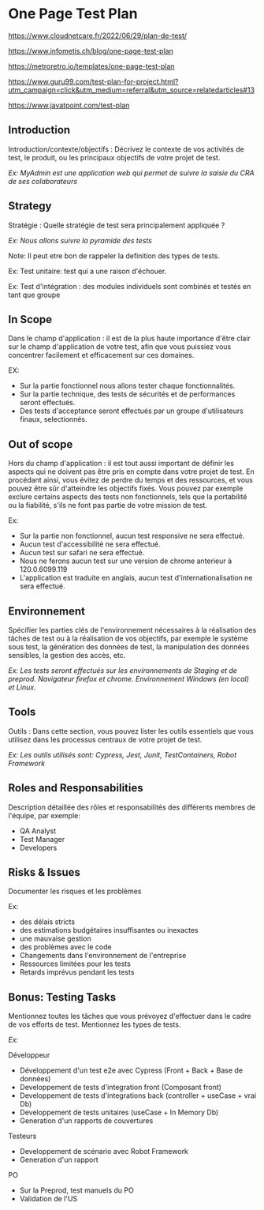 # One Page Test Plan

https://www.cloudnetcare.fr/2022/06/29/plan-de-test/

https://www.infometis.ch/blog/one-page-test-plan

https://metroretro.io/templates/one-page-test-plan

https://www.guru99.com/test-plan-for-project.html?utm_campaign=click&utm_medium=referral&utm_source=relatedarticles#13

https://www.javatpoint.com/test-plan

## Introduction

Introduction/contexte/objectifs : Décrivez le contexte de vos activités de test, le produit, ou les principaux objectifs de votre projet de test.

_Ex: MyAdmin est une application web qui permet de suivre la saisie du CRA de ses colaborateurs_

## Strategy

Stratégie : Quelle stratégie de test sera principalement appliquée ?

_Ex: Nous allons suivre la pyramide des tests_


Note: Il peut etre bon de rappeler la definition des types de tests.

Ex: Test unitaire: test qui a une raison d'échouer.

Ex: Test d'intégration : des modules individuels sont combinés et testés en tant que groupe

## In Scope

Dans le champ d'application : il est de la plus haute importance d'être clair sur le champ d'application de votre test, afin que vous puissiez vous concentrer facilement et efficacement sur ces domaines.


EX: 
- Sur la partie fonctionnel nous allons tester chaque fonctionnalités.
- Sur la partie technique, des tests de sécurités et de performances seront effectués.
- Des tests d'acceptance seront effectués par un groupe d'utilisateurs finaux, selectionnés.


## Out of scope

Hors du champ d'application : il est tout aussi important de définir les aspects qui ne doivent pas être pris en compte dans votre projet de test. En procédant ainsi, vous évitez de perdre du temps et des ressources, et vous pouvez être sûr d'atteindre les objectifs fixés. Vous pouvez par exemple exclure certains aspects des tests non fonctionnels, tels que la portabilité ou la fiabilité, s'ils ne font pas partie de votre mission de test.


Ex:

- Sur la partie non fonctionnel, aucun test responsive ne sera effectué.
- Aucun test d'accessibilité ne sera effectué.
- Aucun test sur safari ne sera effectué.
- Nous ne ferons aucun test sur une version de chrome anterieur à 120.0.6099.119
- L'application est traduite en anglais, aucun test d'internationalisation ne sera effectué.

## Environnement 

Spécifier les parties clés de l'environnement nécessaires à la réalisation des tâches de test ou à la réalisation de vos objectifs, par exemple le système sous test, la génération des données de test, la manipulation des données sensibles, la gestion des accès, etc.

_Ex: Les tests seront effectués sur les environnements de Staging et de preprod. Navigateur firefox et chrome. Environnement Windows (en local) et Linux._

## Tools

Outils : Dans cette section, vous pouvez lister les outils essentiels que vous utilisez dans les processus centraux de votre projet de test.

_Ex: Les outils utilisés sont: Cypress, Jest, Junit, TestContainers, Robot Framework_

## Roles and Responsabilities

Description détaillée des rôles et responsabilités des différents membres de l'équipe, par exemple:

- QA Analyst
- Test Manager
- Developers


## Risks & Issues

Documenter les risques et les problèmes

Ex:
- des délais stricts
- des estimations budgétaires insuffisantes ou inexactes
- une mauvaise gestion
- des problèmes avec le code
- Changements dans l'environnement de l'entreprise
- Ressources limitées pour les tests
- Retards imprévus pendant les tests



## Bonus: Testing Tasks

Mentionnez toutes les tâches que vous prévoyez d'effectuer dans le cadre de vos efforts de test. Mentionnez les types de tests.

_Ex:_

Développeur

- Développement d'un test e2e avec Cypress (Front + Back + Base de données)
- Developpement de tests d'integration front (Composant front)
- Developpement de tests d'integrations back (controller + useCase + vrai Db)
- Developpement de tests unitaires (useCase + In Memory Db)
- Generation d'un rapports de couvertures

Testeurs

- Developpement de scénario avec Robot Framework
- Generation d'un rapport

PO

- Sur la Preprod, test manuels du PO
- Validation de l'US






